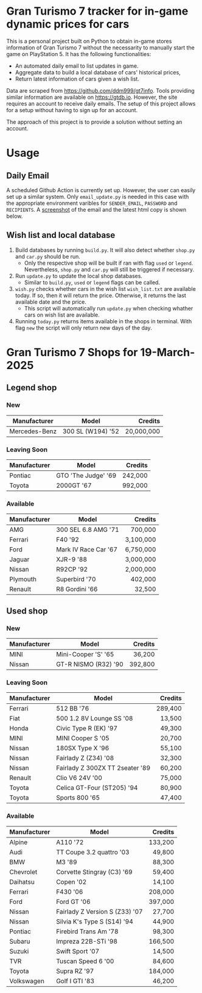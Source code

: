 # Gran Turismo 7 tracker for in-game dynamic prices for cars

This is a personal project built on Python to obtain in-game stores information of Gran Turismo 7 without the necessarity to manually start the game on PlayStation 5. It has the following functionalities:

- An automated daily email to list updates in game.
- Aggregate data to build a local database of cars' historical prices,
- Return latest information of cars given a wish list.

Data are scraped from https://github.com/ddm999/gt7info. Tools providing similar information are available on https://gtdb.io. However, the site requires an account to receive daily emails. The setup of this project allows for a setup without having to sign up for an account.

The approach of this project is to provide a solution without setting an account.

# Usage

## Daily Email

A scheduled Github Action is currently set up. However, the user can easily set up a similar system. Only `email_update.py` is needed in this case with the appropriate environment varibles for `SENDER_EMAIL`, `PASSWORD` and `RECIPIENTS`. A [screenshot](https://raw.githubusercontent.com/marcohoucheng/Gran-Turismo-7-Price-Tracker/main/data/email_screenshot.png) of the email and the latest html copy is shown below.

## Wish list and local database

1. Build databases by running `build.py`. It will also detect whether `shop.py` and `car.py` should be run.
    - Only the respective shop will be built if ran with flag `used` or `legend`. Nevertheless, `shop.py` and `car.py` will still be triggered if necessary.
2. Run `update.py` to update the local shop databases.
    - Similar to `build.py`, `used` or `legend` flags can be called.
3. `wish.py` checks whether cars in the wish list `wish_list.txt` are available today. If so, then it will return the price. Otherwise, it returns the last available date and the price.
    - This script will automatically run `update.py` when checking whather cars on wish list are available.
4. Running `today.py` returns items available in the shops in terminal. With flag `new` the script will only return new days of the day.


# Gran Turismo 7 Shops for 19-March-2025



## Legend shop

### New
 | Manufacturer | Model | Credits |
 | --- | --- | --: |
|Mercedes-Benz|300 SL (W194) '52|20,000,000|

### Leaving Soon
 | Manufacturer | Model | Credits |
 | --- | --- | --: |
|Pontiac|GTO 'The Judge' '69|242,000|
|Toyota|2000GT '67|992,000|

### Available
 | Manufacturer | Model | Credits |
 | --- | --- | --: |
|AMG|300 SEL 6.8 AMG '71|700,000|
|Ferrari|F40 '92|3,100,000|
|Ford|Mark IV Race Car '67|6,750,000|
|Jaguar|XJR-9 '88|3,000,000|
|Nissan|R92CP '92|2,000,000|
|Plymouth|Superbird '70|402,000|
|Renault|R8 Gordini '66|32,500|


## Used shop

### New
 | Manufacturer | Model | Credits |
 | --- | --- | --: |
|MINI|Mini-Cooper 'S' '65|36,200|
|Nissan|GT-R NISMO (R32) '90|392,800|

### Leaving Soon
 | Manufacturer | Model | Credits |
 | --- | --- | --: |
|Ferrari|512 BB '76|289,400|
|Fiat|500 1.2 8V Lounge SS '08|13,500|
|Honda|Civic Type R (EK) '97|49,300|
|MINI|MINI Cooper S '05|20,700|
|Nissan|180SX Type X '96|55,100|
|Nissan|Fairlady Z (Z34) '08|32,300|
|Nissan|Fairlady Z 300ZX TT 2seater '89|60,200|
|Renault|Clio V6 24V '00|75,000|
|Toyota|Celica GT-Four (ST205) '94|80,900|
|Toyota|Sports 800 '65|47,400|

### Available
 | Manufacturer | Model | Credits |
 | --- | --- | --: |
|Alpine|A110 '72|133,200|
|Audi|TT Coupe 3.2 quattro '03|49,800|
|BMW|M3 '89|88,300|
|Chevrolet|Corvette Stingray (C3) '69|59,400|
|Daihatsu|Copen '02|14,100|
|Ferrari|F430 '06|208,000|
|Ford|Ford GT '06|397,000|
|Nissan|Fairlady Z Version S (Z33) '07|27,700|
|Nissan|Silvia K's Type S (S14) '94|44,900|
|Pontiac|Firebird Trans Am '78|98,300|
|Subaru|Impreza 22B-STi '98|166,500|
|Suzuki|Swift Sport '07|14,500|
|TVR|Tuscan Speed 6 '00|84,600|
|Toyota|Supra RZ '97|184,000|
|Volkswagen|Golf I GTI '83|46,200|
